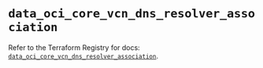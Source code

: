 # `data_oci_core_vcn_dns_resolver_association`

Refer to the Terraform Registry for docs: [`data_oci_core_vcn_dns_resolver_association`](https://registry.terraform.io/providers/hashicorp/oci/7.19.0/docs/data-sources/core_vcn_dns_resolver_association).
